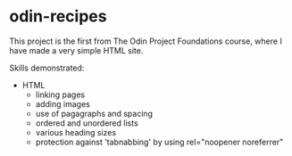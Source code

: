 # odin-recipes

This project is the first from The Odin Project Foundations course, where I have made a very simple HTML site.

Skills demonstrated:

- HTML
    - linking pages
    - adding images
    - use of pagagraphs and spacing
    - ordered and unordered lists
    - various heading sizes
    - protection against 'tabnabbing' by using rel="noopener noreferrer"


